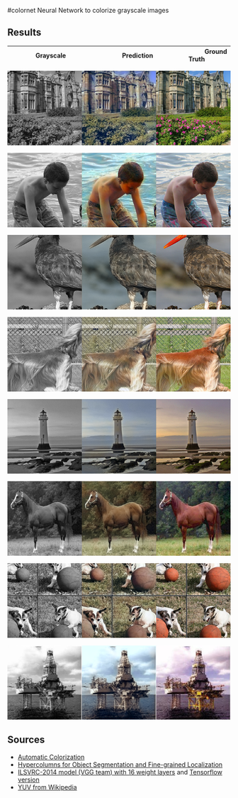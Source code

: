#colornet
Neural Network to colorize grayscale images

Results
-------

|&nbsp;&nbsp;&nbsp;&nbsp;&nbsp;&nbsp;&nbsp;&nbsp;&nbsp;&nbsp;&nbsp;&nbsp;&nbsp;&nbsp;&nbsp;Grayscale&nbsp;&nbsp;&nbsp;&nbsp;&nbsp;&nbsp;&nbsp;&nbsp;&nbsp;&nbsp;&nbsp;&nbsp;&nbsp;&nbsp;&nbsp;|&nbsp;&nbsp;&nbsp;&nbsp;&nbsp;&nbsp;&nbsp;&nbsp;&nbsp;&nbsp;&nbsp;&nbsp;&nbsp;&nbsp;&nbsp;Prediction&nbsp;&nbsp;&nbsp;&nbsp;&nbsp;&nbsp;&nbsp;&nbsp;&nbsp;&nbsp;&nbsp;&nbsp;&nbsp;&nbsp;&nbsp;|&nbsp;&nbsp;&nbsp;&nbsp;&nbsp;&nbsp;&nbsp;&nbsp;&nbsp;&nbsp;&nbsp;&nbsp;Ground Truth&nbsp;&nbsp;&nbsp;&nbsp;&nbsp;&nbsp;&nbsp;&nbsp;&nbsp;&nbsp;&nbsp;|
|---|---|---|

![grayscale-pred-groundtruth](summary/295000_0.png?raw=true "grayscale-pred-groundtruth-295000")

![grayscale-pred-groundtruth](summary/496000_0.png?raw=true "grayscale-pred-groundtruth-496000")

![grayscale-pred-groundtruth](summary/88000_0.png?raw=true "grayscale-pred-groundtruth-88000")

![grayscale-pred-groundtruth](summary/99000_0.png?raw=true "grayscale-pred-groundtruth-99000")

![grayscale-pred-groundtruth](summary/268000_0.png?raw=true "grayscale-pred-groundtruth-268000")

![grayscale-pred-groundtruth](summary/209000_0.png?raw=true "grayscale-pred-groundtruth-209000")

![grayscale-pred-groundtruth](summary/264000_0.png?raw=true "grayscale-pred-groundtruth-264000")

![grayscale-pred-groundtruth](summary/329000_0.png?raw=true "grayscale-pred-groundtruth-329000")

Sources
-------
- [Automatic Colorization](http://tinyclouds.org/colorize/)
- [Hypercolumns for Object Segmentation and Fine-grained Localization](http://arxiv.org/pdf/1411.5752v2.pdf)
- [ILSVRC-2014 model (VGG team) with 16 weight layers](https://gist.github.com/ksimonyan/211839e770f7b538e2d8#file-readme-md) and [Tensorflow version](https://github.com/ry/tensorflow-vgg16)
- [YUV from Wikipedia](https://en.wikipedia.org/wiki/YUV)
